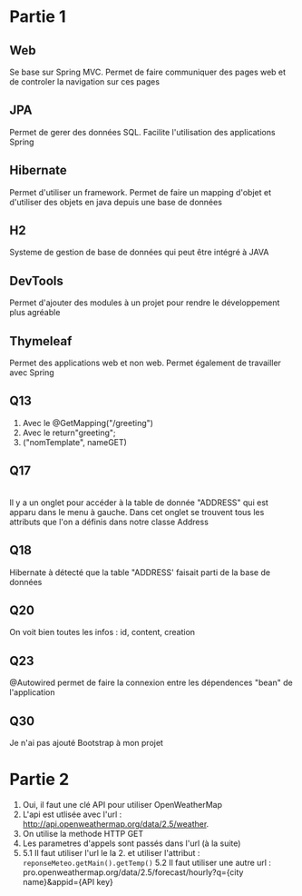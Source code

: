 # Partie 1


## Web
Se base sur Spring MVC. Permet de faire communiquer des pages web et de controler la navigation sur ces pages
## JPA
Permet de gerer des données SQL. Facilite l'utilisation des applications Spring
## Hibernate
Permet d'utiliser un framework. Permet de faire un mapping d'objet et d'utiliser des objets en java depuis une base de données
## H2
Systeme de gestion de base de données qui peut être intégré à JAVA
## DevTools
Permet d'ajouter des modules à un projet pour rendre le développement plus agréable
## Thymeleaf
Permet des applications web et non web. Permet également de travailler avec Spring 

## Q13
1. Avec le @GetMapping("/greeting")
2. Avec le return"greeting";
3. ("nomTemplate", nameGET)

## Q17
<br>Il y a un onglet pour accéder à la table de donnée "ADDRESS" qui est apparu dans le menu à gauche. Dans cet onglet se trouvent tous les attributs que l'on a définis dans notre classe Address

## Q18
Hibernate à détecté que la table "ADDRESS' faisait parti de la base de données

## Q20
On voit bien toutes les infos : id, content, creation

## Q23

@Autowired permet de faire la connexion entre les dépendences "bean" de l'application

## Q30

Je n'ai pas ajouté Bootstrap à mon projet

# Partie 2

1. Oui, il faut une clé API pour utiliser OpenWeatherMap
2. L'api est utlisée avec l'url : http://api.openweathermap.org/data/2.5/weather.
3. On utilise la methode HTTP GET
4. Les parametres d'appels sont passés dans l'url (à la suite)
5. 
    5.1 Il faut utiliser l'url le la 2. et utiliser l'attribut : `reponseMeteo.getMain().getTemp()`
    5.2 Il faut utiliser une autre url : pro.openweathermap.org/data/2.5/forecast/hourly?q={city name}&appid={API key}